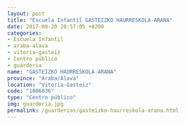 ```yaml
---
layout: post
title: "Escuela Infantil GASTEIZKO HAURRESKOLA-ARANA"
date: 2017-09-20 20:57:05 +0200
categories:
- Escuela Infantil
- araba-alava
- vitoria-gasteiz
- Centro público
- guarderia
name: "GASTEIZKO HAURRESKOLA-ARANA"
province: "Araba/Álava"
location: "Vitoria-Gasteiz"
code: "1006836"
type: "Centro público"
img: guarderia.jpg
permalink: /guarderias/gasteizko-haurreskola-arana.html
---
```

